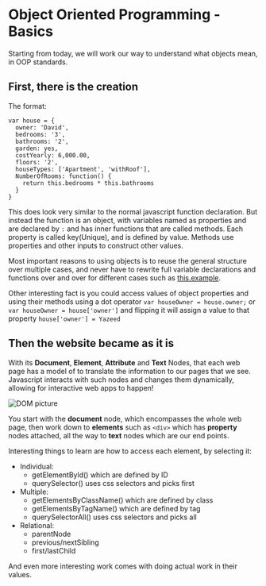 # Object Oriented Programming - Basics

Starting from today, we will work our way to understand what objects mean, in OOP standards.

## First, there is the creation

The format: 
```
var house = {
  owner: 'David',
  bedrooms: '3',
  bathrooms: '2',
  garden: yes,
  costYearly: 6,000.00,
  floors: '2',
  houseTypes: ['Apartment', 'withRoof'],
  NumberOfRooms: function() {
    return this.bedrooms * this.bathrooms
  }
}
```
This does look very similar to the normal javascript function declaration. But instead the function is an object, with variables named as properties and are declared by `:` and has inner functions that are called methods. Each property is called key(Unique), and is defined by value. Methods use properties and other inputs to construct other values.

Most important reasons to using objects is to reuse the general structure over multiple cases, and never have to rewrite full variable declarations and functions over and over for different cases such as [this.example](https://stackoverflow.com/questions/6930601/why-how-should-i-used-objects-in-javascript).

Other interesting fact is you could access values of object properties and using their methods using a dot operator `var houseOwner = house.owner;` or `var houseOwner = house['owner']` and flipping it will assign a value to that property `house['owner'] = Yazeed`

## Then the website became as it is

With its **Document**, **Element**, **Attribute** and **Text** Nodes, that each web page has a model of to translate the information to our pages that we see. Javascript interacts with such nodes and changes them dynamically, allowing for interactive web apps to happen!

![DOM picture](https://en.wikipedia.org/wiki/Document_Object_Model#/media/File:DOM-model.svg)

You start with the **document** node, which encompasses the whole web page, then work down to **elements** such as `<div>` which has **property** nodes attached, all the way to **text** nodes which are our end points.

Interesting things to learn are how to access each element, by selecting it:
* Individual:
  * getElementByld() which are defined by ID
  * querySelector() uses css selectors and picks first
* Multiple:
  * getElementsByClassName() which are defined by class
  * getElementsByTagName() which are defined by tag
  * querySelectorAll() uses css selectors and picks all
* Relational:
  * parentNode
  * previous/nextSibling
  * first/lastChild

And even more interesting work comes with doing actual work in their values.